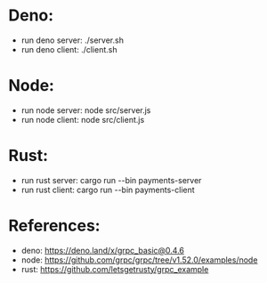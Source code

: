 # Deno:
- run deno server: ./server.sh
- run deno client: ./client.sh

# Node:
- run node server: node src/server.js
- run node client: node src/client.js

# Rust:
- run rust server: cargo run --bin payments-server
- run rust client: cargo run --bin payments-client

# References:
- deno: https://deno.land/x/grpc_basic@0.4.6
- node: https://github.com/grpc/grpc/tree/v1.52.0/examples/node
- rust: https://github.com/letsgetrusty/grpc_example
